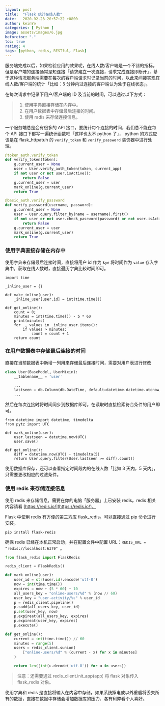 ```yaml
---
layout: post
title:  "Flask 统计在线人数"
date:   2020-02-23 20:57:22 +0800
author: keinYe
categories: [ Python ]
image: assets/images/6.jpg
beforetoc: "."
toc: true
rating: 4
tags: [python, redis, RESTful, Flask]
---
```


服务端完成以后，如果检验应用的效果呢，在线人数/客户端是一个不错的指标。但是客户端的连接通常是短连接「请求建立一次连接，请求完成连接即断开」，基于这种情况服务端需要在每次的客户端请求时记录当前的时间，以此来间接实现在线人数/客户端的统计「比如：5 分钟内过连接的客户端认为处于在线状态」。

在每次请求中记录下用户/客户端的 ID 及当前的时间，可以通过以下方式：
> 1. 使用字典直接存储在内存中。
> 2. 在用户数据表中存储最后连接的时间。
> 3. 使用 radis 来存储连接信息。

一个服务端总是会有很多的 API 接口，要统计每个连接的时间，我们总不能在每个 API 接口下都写一遍统计函数吧「这样也太不 python 了」，
python 的方式应该是在 flask_httpatuh 的 ```verify_token``` 和 ```verify_password``` 装饰器中进行处理。
```python
@token_auth.verify_token
def verify_token(token):
    g.current_user = None
    user = User.verify_auth_token(token, current_app)
    if not user or not user.isActive():
        return False
    g.current_user = user
    mark_online(g.current_user)
    return True

@basic_auth.verify_password
def verify_password(username, password):
    g.current_user = None
    user = User.query.filter_by(name = username).first()
    if not user or not user.check_password(password) or not user.isActive():
        return False
    g.current_user = user
    mark_online(g.current_user)
    return True
```

### 使用字典直接存储在内存中
使用字典来存储最后连接时间，直接将用户 id 作为 ```kye``` 将时间作为 ```value``` 存入字典中，获取在线人数时，直接遍历字典比较时间即可。

```
import time

_inline_user = {}

def make_inline(user):
    _inline_user[user.id] = int(time.time())

def get_online():
    count = 0;
    minutes = int(time.time()) - 5 * 60
    print(minutes)
    for _, values in _inline_user.items():
        if values > minutes:
            count = count + 1
    return count
```

### 在用户数据表中存储最后连接的时间
直接在当前数据表中新增一列用来存储最后连接时间，需要对用户表进行修改
```python
class User(BaseModel, UserMixin):
    __tablename__ = 'user'

    ...
    lastseen = db.Column(db.DateTime, default=datetime.datetime.utcnow, nullable=True)
    ...
```
然后在每次连接时将时间同步到数据库即可，在读取时直接检索符合条件的用户即可。
```
from datetime import datetime, timedelta
from pytz import UTC

def mark_online(user):
    user.lastseen = datetime.now(UTC)
    user.save()

def get_online():
    diff = datetime.now(UTC) - timedelta(5)
    return User.query.filter(User.lastseen >= diff).count()
```
使用数据库保存，还可以查看指定时间段内的在线人数「比如 3 天内，5 天内」，只需要更改相应的过滤条件。

### 使用 redis 来存储连接信息
使用 redis 来存储信息，需要在你的电脑「服务器」上已安装 redis。redis 相关内容请看 [https://redis.io/](https://redis.io/)。

Flask 中使用 redis 有方便的第三方库 flask_redis。可以直接通过 pip 命令进行安装。
```shell
pip install flask-redis
```
确保 redis 已经在本机正常启动，并在配置文件中配置 URL：```REDIS_URL = "redis://localhost:6379" ```。
```python
from flask_redis import FlaskRedis

redis_client = FlaskRedis()

def mark_online(user):
    user_id = str(user.id).encode('utf-8')
    now = int(time.time())
    expires = now + (5 * 60) + 10
    all_users_key = "online-users/%d" % (now // 60)
    user_key = "user-activity/%s" % user_id
    p = redis_client.pipeline()
    p.sadd(all_users_key, user_id)
    p.set(user_key, now)
    p.expireat(all_users_key, expires)
    p.expireat(user_key, expires)
    p.execute()

def get_online():
    current = int(time.time()) // 60
    minutes = range(5)
    users = redis_client.sunion(
        ["online-users/%d" % (current - x) for x in minutes]
    )

    return len([int(u.decode('utf-8')) for u in users])
```
> 注意：还需要通过 redis_client.init_app(app) 将 flask 对象传入 flask_redis 对象。


使用字典和 redis 是直接将输入在内容中存储，如果系统掉电或以外重启将丢失所有的数据，直接在数据中存储会增加数据库的压力，各有利弊看个人喜好。